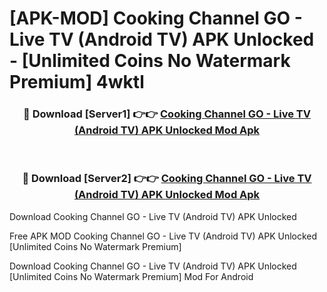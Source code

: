 # [APK-MOD] Cooking Channel GO - Live TV (Android TV) APK Unlocked - [Unlimited Coins No Watermark Premium] 4wktl



<div align="center">
<h3>🔴 Download [Server1] 👉👉 <a href="https://momento.my/?title=Cooking_Channel_GO_-_Live_TV_(Android_TV)_APK_Unlocked">Cooking Channel GO - Live TV (Android TV) APK Unlocked Mod Apk</a></h3><br>

<h3>🔴 Download [Server2] 👉👉 <a href="https://momento.my/?title=Cooking_Channel_GO_-_Live_TV_(Android_TV)_APK_Unlocked">Cooking Channel GO - Live TV (Android TV) APK Unlocked Mod Apk</a></h3>
</div>



Download Cooking Channel GO - Live TV (Android TV) APK Unlocked 

Free APK MOD Cooking Channel GO - Live TV (Android TV) APK Unlocked [Unlimited Coins No Watermark Premium]

Download Cooking Channel GO - Live TV (Android TV) APK Unlocked [Unlimited Coins No Watermark Premium] Mod For Android
